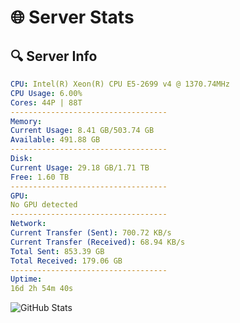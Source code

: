 # 🌐 Server Stats
## 🔍 Server Info
```yaml
CPU: Intel(R) Xeon(R) CPU E5-2699 v4 @ 1370.74MHz
CPU Usage: 6.00%
Cores: 44P | 88T
-----------------------------------
Memory:
Current Usage: 8.41 GB/503.74 GB
Available: 491.88 GB
-----------------------------------
Disk:
Current Usage: 29.18 GB/1.71 TB
Free: 1.60 TB
-----------------------------------
GPU:
No GPU detected
-----------------------------------
Network:
Current Transfer (Sent): 700.72 KB/s
Current Transfer (Received): 68.94 KB/s
Total Sent: 853.39 GB
Total Received: 179.06 GB
-----------------------------------
Uptime:
16d 2h 54m 40s
```
![GitHub Stats](https://img.shields.io/badge/Updated-2025-05-05_20:03:28-blue)